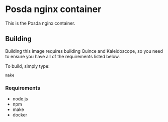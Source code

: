 # Posda nginx container

This is the Posda nginx container.

## Building

Building this image requires building Quince and Kaleidoscope,
so you need to ensure you have all of the requirements listed below.

To build, simply type:

`make`

### Requirements

* node.js
* npm
* make
* docker
